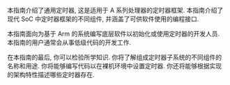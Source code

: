 
本指南介绍了通用定时器, 这是适用于 A 系列处理器的定时器框架. 本指南介绍了现代 SoC 中定时器框架的不同组件, 并涵盖了可供软件使用的编程接口.

本指南面向为基于 Arm 的系统编写底层软件以初始化或使用定时器的开发人员. 本指南的用户通常会从事低级代码的开发工作.

在本指南的最后, 你可以检验所学知识. 你将了解组成定时器子系统的不同组件的名称和用途. 你将能够编写代码以在裸机环境中设置定时器. 你还将能够根据实现的架构特性描述哪些定时器存在.
